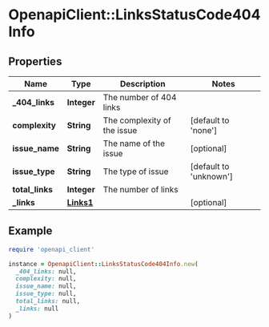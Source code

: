 # OpenapiClient::LinksStatusCode404Info

## Properties

| Name | Type | Description | Notes |
| ---- | ---- | ----------- | ----- |
| **_404_links** | **Integer** | The number of 404 links |  |
| **complexity** | **String** | The complexity of the issue | [default to &#39;none&#39;] |
| **issue_name** | **String** | The name of the issue | [optional] |
| **issue_type** | **String** | The type of issue | [default to &#39;unknown&#39;] |
| **total_links** | **Integer** | The number of links |  |
| **_links** | [**Links1**](Links1.md) |  | [optional] |

## Example

```ruby
require 'openapi_client'

instance = OpenapiClient::LinksStatusCode404Info.new(
  _404_links: null,
  complexity: null,
  issue_name: null,
  issue_type: null,
  total_links: null,
  _links: null
)
```

